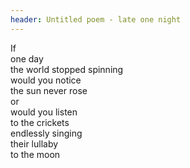 ```yaml
---
header: Untitled poem - late one night
---
```


If  
one day  
the world stopped spinning  
would you notice  
the sun never rose  
or  
would you listen  
to the crickets  
endlessly singing  
their lullaby  
to the moon
